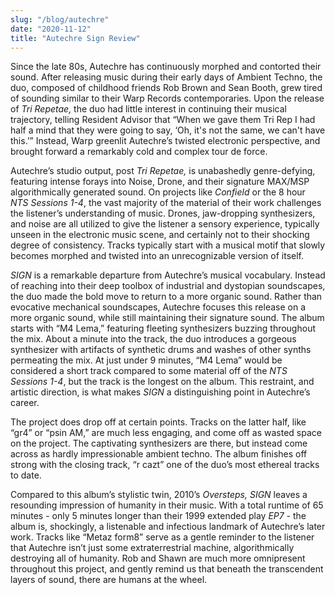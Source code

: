 ```yaml
---
slug: "/blog/autechre"
date: "2020-11-12"
title: "Autechre Sign Review"
---
```


Since the late 80s, Autechre has continuously morphed and contorted their sound. After releasing music during their early days of Ambient Techno, the duo, composed of childhood friends Rob Brown and Sean Booth, grew tired of sounding similar to their Warp Records contemporaries. Upon the release of _Tri Repetae,_ the duo had little interest in continuing their musical trajectory, telling Resident Advisor that “When we gave them Tri Rep I had half a mind that they were going to say, ‘Oh, it's not the same, we can't have this.’” Instead, Warp greenlit Autechre’s twisted electronic perspective, and brought forward a remarkably cold and complex tour de force.

Autechre’s studio output, post _Tri Repetae,_ is unabashedly genre-defying, featuring intense forays into Noise, Drone, and their signature MAX/MSP algorithmically generated sound. On projects like _Confield_ or the 8 hour _NTS Sessions 1-4_, the vast majority of the material of their work challenges the listener’s understanding of music. Drones, jaw-dropping synthesizers, and noise are all utilized to give the listener a sensory experience, typically unseen in the electronic music scene, and certainly not to their shocking degree of consistency. Tracks typically start with a musical motif that slowly becomes morphed and twisted into an unrecognizable version of itself.

_SIGN_ is a remarkable departure from Autechre’s musical vocabulary. Instead of reaching into their deep toolbox of industrial and dystopian soundscapes, the duo made the bold move to return to a more organic sound. Rather than evocative mechanical soundscapes, Autechre focuses this release on a more organic sound, while still maintaining their signature sound. The album starts with “M4 Lema,” featuring fleeting synthesizers buzzing throughout the mix. About a minute into the track, the duo introduces a gorgeous synthesizer with artifacts of synthetic drums and washes of other synths permeating the mix. At just under 9 minutes, “M4 Lema” would be considered a short track compared to some material off of the _NTS Sessions 1-4_, but the track is the longest on the album. This restraint, and artistic direction, is what makes _SIGN_ a distinguishing point in Autechre’s career.

The project does drop off at certain points. Tracks on the latter half, like “gr4” or “psin AM,” are much less engaging, and come off as wasted space on the project. The captivating synthesizers are there, but instead come across as hardly impressionable ambient techno. The album finishes off strong with the closing track, “r cazt” one of the duo’s most ethereal tracks to date.

Compared to this album’s stylistic twin, 2010’s _Oversteps, SIGN_ leaves a resounding impression of humanity in their music. With a total runtime of 65 minutes - only 5 minutes longer than their 1999 extended play _EP7 -_ the album is, shockingly, a listenable and infectious landmark of Autechre’s later work.  Tracks like “Metaz form8” serve as a gentle reminder to the listener that Autechre isn’t just some extraterrestrial machine, algorithmically destroying all of humanity. Rob and Shawn are much more omnipresent throughout this project, and gently remind us that beneath the transcendent layers of sound, there are humans at the wheel.